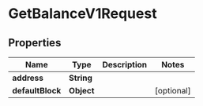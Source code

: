 

# GetBalanceV1Request


## Properties

| Name | Type | Description | Notes |
|------------ | ------------- | ------------- | -------------|
|**address** | **String** |  |  |
|**defaultBlock** | **Object** |  |  [optional] |



